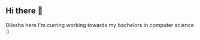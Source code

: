 ## Hi there 👋
Dilesha here
I'm curring working towards my bachelors in computer science :)
<!--
**dileshap/dileshap** is a ✨ _special_ ✨ repository because its `README.md` (this file) appears on your GitHub profile.

